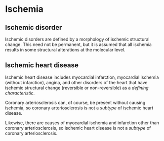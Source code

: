 # Ischemia

## Ischemic disorder

Ischemic disorders are defined by a morphology of ischemic structural change. This need not be permanent, but it is assumed that all ischemia results in some structural alterations at the molecular level.

## Ischemic heart disease

Ischemic heart disease includes myocardial infarction, myocardial ischemia (without infarction), angina, and other disorders of the heart that have ischemic structural change (reversible or non-reversible) as a  _defining characteristic_.

Coronary arteriosclerosis can, of course, be present without causing ischemia, so coronary arteriosclerosis is not a  _subtype_ of ischemic heart disease.

Likewise, there are causes of myocardial ischemia and infarction other than coronary arteriosclerosis, so ischemic heart disease is not a  _subtype_ of coronary arteriosclerosis.

